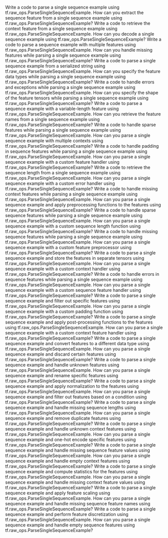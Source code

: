 Write a code to parse a single sequence example using tf.raw_ops.ParseSingleSequenceExample.
How can you extract the sequence feature from a single sequence example using tf.raw_ops.ParseSingleSequenceExample?
Write a code to retrieve the context feature from a single sequence example using tf.raw_ops.ParseSingleSequenceExample.
How can you decode a single sequence example using tf.raw_ops.ParseSingleSequenceExample?
Write a code to parse a sequence example with multiple features using tf.raw_ops.ParseSingleSequenceExample.
How can you handle missing features while parsing a single sequence example using tf.raw_ops.ParseSingleSequenceExample?
Write a code to parse a single sequence example from a serialized string using tf.raw_ops.ParseSingleSequenceExample.
How can you specify the feature data types while parsing a single sequence example using tf.raw_ops.ParseSingleSequenceExample?
Write a code to handle errors and exceptions while parsing a single sequence example using tf.raw_ops.ParseSingleSequenceExample.
How can you specify the shape of the feature tensors while parsing a single sequence example using tf.raw_ops.ParseSingleSequenceExample?
Write a code to parse a sequence example with a variable-length feature using tf.raw_ops.ParseSingleSequenceExample.
How can you retrieve the feature names from a single sequence example using tf.raw_ops.ParseSingleSequenceExample?
Write a code to handle sparse features while parsing a single sequence example using tf.raw_ops.ParseSingleSequenceExample.
How can you parse a single sequence example with multiple contexts using tf.raw_ops.ParseSingleSequenceExample?
Write a code to handle padding in sequence features while parsing a single sequence example using tf.raw_ops.ParseSingleSequenceExample.
How can you parse a single sequence example with a custom feature handler using tf.raw_ops.ParseSingleSequenceExample?
Write a code to retrieve the sequence length from a single sequence example using tf.raw_ops.ParseSingleSequenceExample.
How can you parse a single sequence example with a custom error handler using tf.raw_ops.ParseSingleSequenceExample?
Write a code to handle missing context features while parsing a single sequence example using tf.raw_ops.ParseSingleSequenceExample.
How can you parse a single sequence example and apply preprocessing functions to the features using tf.raw_ops.ParseSingleSequenceExample?
Write a code to handle sparse sequence features while parsing a single sequence example using tf.raw_ops.ParseSingleSequenceExample.
How can you parse a single sequence example with a custom sequence length function using tf.raw_ops.ParseSingleSequenceExample?
Write a code to handle missing sequence features while parsing a single sequence example using tf.raw_ops.ParseSingleSequenceExample.
How can you parse a single sequence example with a custom feature preprocessor using tf.raw_ops.ParseSingleSequenceExample?
Write a code to parse a single sequence example and store the features in separate tensors using tf.raw_ops.ParseSingleSequenceExample.
How can you parse a single sequence example with a custom context handler using tf.raw_ops.ParseSingleSequenceExample?
Write a code to handle errors in sequence features while parsing a single sequence example using tf.raw_ops.ParseSingleSequenceExample.
How can you parse a single sequence example with a custom sequence feature handler using tf.raw_ops.ParseSingleSequenceExample?
Write a code to parse a single sequence example and filter out specific features using tf.raw_ops.ParseSingleSequenceExample.
How can you parse a single sequence example with a custom padding function using tf.raw_ops.ParseSingleSequenceExample?
Write a code to parse a single sequence example and apply post-processing functions to the features using tf.raw_ops.ParseSingleSequenceExample.
How can you parse a single sequence example with a custom context feature handler using tf.raw_ops.ParseSingleSequenceExample?
Write a code to parse a single sequence example and convert features to a different data type using tf.raw_ops.ParseSingleSequenceExample.
How can you parse a single sequence example and discard certain features using tf.raw_ops.ParseSingleSequenceExample?
Write a code to parse a single sequence example and handle unknown features using tf.raw_ops.ParseSingleSequenceExample.
How can you parse a single sequence example and rename specific features using tf.raw_ops.ParseSingleSequenceExample?
Write a code to parse a single sequence example and apply normalization to the features using tf.raw_ops.ParseSingleSequenceExample.
How can you parse a single sequence example and filter out features based on a condition using tf.raw_ops.ParseSingleSequenceExample?
Write a code to parse a single sequence example and handle missing sequence lengths using tf.raw_ops.ParseSingleSequenceExample.
How can you parse a single sequence example and remove duplicate features using tf.raw_ops.ParseSingleSequenceExample?
Write a code to parse a single sequence example and handle unknown context features using tf.raw_ops.ParseSingleSequenceExample.
How can you parse a single sequence example and one-hot encode specific features using tf.raw_ops.ParseSingleSequenceExample?
Write a code to parse a single sequence example and handle missing sequence feature values using tf.raw_ops.ParseSingleSequenceExample.
How can you parse a single sequence example and handle empty context features using tf.raw_ops.ParseSingleSequenceExample?
Write a code to parse a single sequence example and compute statistics for the features using tf.raw_ops.ParseSingleSequenceExample.
How can you parse a single sequence example and handle missing context feature values using tf.raw_ops.ParseSingleSequenceExample?
Write a code to parse a single sequence example and apply feature scaling using tf.raw_ops.ParseSingleSequenceExample.
How can you parse a single sequence example and handle missing sequence feature names using tf.raw_ops.ParseSingleSequenceExample?
Write a code to parse a single sequence example and perform feature discretization using tf.raw_ops.ParseSingleSequenceExample.
How can you parse a single sequence example and handle empty sequence features using tf.raw_ops.ParseSingleSequenceExample?